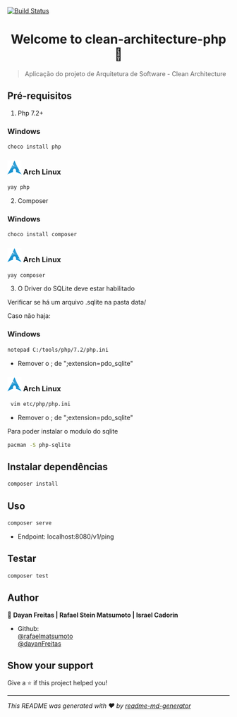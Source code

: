 [![Build Status](https://travis-ci.com/rafaelmatsumoto/clean-architecture-php.svg?token=epmMNVLLvizSuJ7VzAhz&branch=master)](https://travis-ci.com/rafaelmatsumoto/clean-architecture-php)

<h1 align="center">Welcome to clean-architecture-php 👋</h1>
<p>
</p>

> Aplicação do projeto de Arquitetura de Software - Clean Architecture

## Pré-requisitos

1. Php 7.2+
### Windows
```sh
choco install php
```

### ![Arch](https://github.com/JotaRandom/archlinux-artwork/blob/master/icons/archlinux-icon-crystal-16.svg) Arch Linux
```sh
yay php 
```

2. Composer

### Windows
```sh
choco install composer
```

### ![Arch](https://github.com/JotaRandom/archlinux-artwork/blob/master/icons/archlinux-icon-crystal-16.svg) Arch Linux
```sh
yay composer
```


3. O Driver do SQLite deve estar habilitado

Verificar se há um arquivo .sqlite na pasta data/

Caso não haja:

### Windows
```sh
notepad C:/tools/php/7.2/php.ini
```

- Remover o ; de ";extension=pdo_sqlite"

### ![Arch](https://github.com/JotaRandom/archlinux-artwork/blob/master/icons/archlinux-icon-crystal-16.svg) Arch Linux
```sh
 vim etc/php/php.ini
```

- Remover o ; de ";extension=pdo_sqlite"

Para poder instalar o modulo do sqlite

```sh
pacman -S php-sqlite 
```

## Instalar dependências

```sh
composer install
```

## Uso

```sh
composer serve
```

- Endpoint: localhost:8080/v1/ping

## Testar

```sh
composer test
```

## Author

👤 **Dayan Freitas | Rafael Stein Matsumoto | Israel Cadorin**

* Github:   
[@rafaelmatsumoto](https://github.com/rafaelmatsumoto)  
[@dayanFreitas](https://github.com/dayanFreitas)
## Show your support

Give a ⭐️ if this project helped you!

***
_This README was generated with ❤️ by [readme-md-generator](https://github.com/kefranabg/readme-md-generator)_
